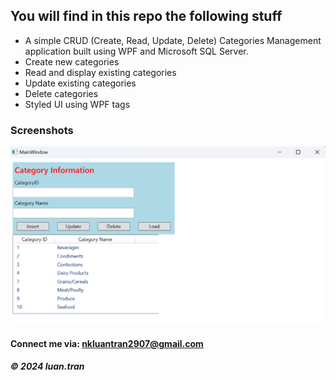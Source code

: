 ## You will find in this repo the following stuff
* A simple CRUD (Create, Read, Update, Delete) Categories Management application built using WPF and Microsoft SQL Server.
* Create new categories
* Read and display existing categories
* Update existing categories
* Delete categories
* Styled UI using WPF tags
### Screenshots
![Image](./images/pic1.png)
#### Connect me via: nkluantran2907@gmail.com
##### &#169; 2024 luan.tran
